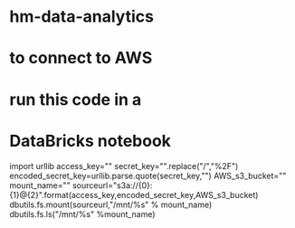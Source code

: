# hm-data-analytics

# to connect to AWS
# run this code in a
# DataBricks notebook

import urllib
access_key="<your-AWS-access-key>"
secret_key="<your-AWS-secret-key>".replace("/","%2F")
encoded_secret_key=urllib.parse.quote(secret_key,"")
AWS_s3_bucket="<your-AWS-bucket-name>"
mount_name="<your-file-name-inside-bucket>"
sourceurl="s3a://{0}:{1}@{2}".format(access_key,encoded_secret_key,AWS_s3_bucket)
dbutils.fs.mount(sourceurl,"/mnt/%s" % mount_name)
dbutils.fs.ls("/mnt/%s" %mount_name)
